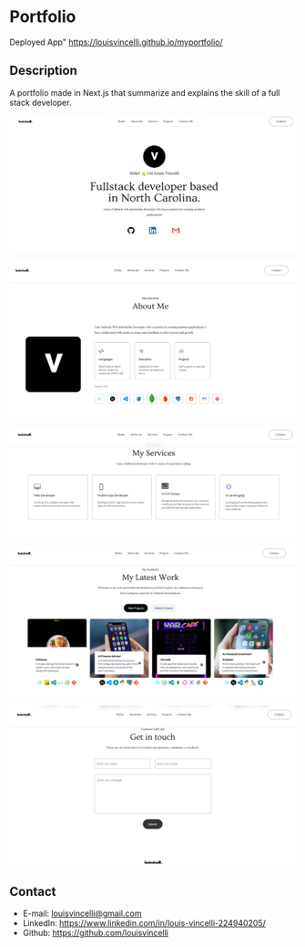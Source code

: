# Portfolio

Deployed App" https://louisvincelli.github.io/myportfolio/

## Description

A portfolio made in Next.js that summarize and explains the skill of a full stack developer.

![Screenshot1](./public/sc1.PNG)

![Screenshot5](./public/sc5.PNG)

![Screenshot2](./public/sc2.PNG)

![Screenshot3](./public/sc3.PNG)

![Screenshot4](./public/sc4.PNG)

## Contact 
* E-mail: louisvincelli@gmail.com
* LinkedIn: https://www.linkedin.com/in/louis-vincelli-224940205/
* Github: https://github.com/louisvincelli
